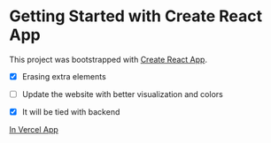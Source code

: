 # Getting Started with Create React App

This project was bootstrapped with [Create React App](https://github.com/facebook/create-react-app).

- [x] Erasing extra elements
- [ ] Update the website with better visualization and colors
- [x] It will be tied with backend


[In Vercel App](https://react-todo-app-puce.vercel.app/)

